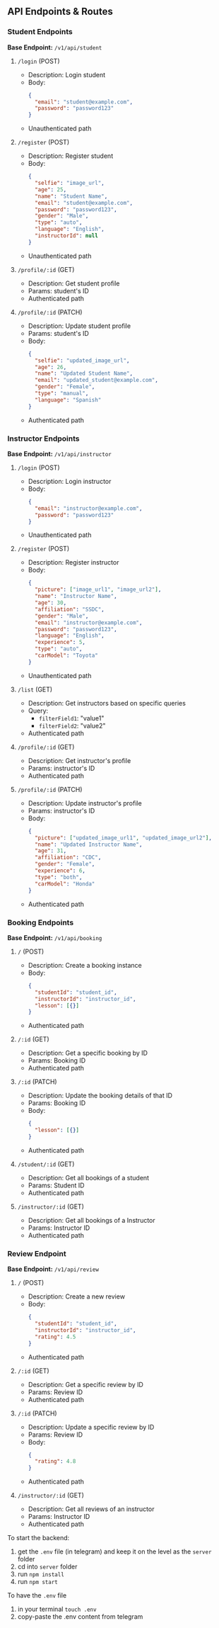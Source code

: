 ## API Endpoints & Routes

### Student Endpoints

**Base Endpoint:** `/v1/api/student`

1. `/login` (POST)
   - Description: Login student
   - Body: 
     ```json
     {
       "email": "student@example.com",
       "password": "password123"
     }
     ```
   - Unauthenticated path

2. `/register` (POST)
   - Description: Register student
   - Body:
     ```json
     {
       "selfie": "image_url",
       "age": 25,
       "name": "Student Name",
       "email": "student@example.com",
       "password": "password123",
       "gender": "Male",
       "type": "auto",
       "language": "English",
       "instructorId": null
     }
     ```
   - Unauthenticated path

3. `/profile/:id` (GET)
   - Description: Get student profile
   - Params: student's ID
   - Authenticated path

4. `/profile/:id` (PATCH)
   - Description: Update student profile
   - Params: student's ID
   - Body:
     ```json
     {
       "selfie": "updated_image_url",
       "age": 26,
       "name": "Updated Student Name",
       "email": "updated_student@example.com",
       "gender": "Female",
       "type": "manual",
       "language": "Spanish"
     }
     ```
   - Authenticated path

### Instructor Endpoints

**Base Endpoint:** `/v1/api/instructor`

1. `/login` (POST)
   - Description: Login instructor
   - Body:
     ```json
     {
       "email": "instructor@example.com",
       "password": "password123"
     }
     ```
   - Unauthenticated path

2. `/register` (POST)
   - Description: Register instructor
   - Body:
     ```json
     {
       "picture": ["image_url1", "image_url2"],
       "name": "Instructor Name",
       "age": 30,
       "affiliation": "SSDC",
       "gender": "Male",
       "email": "instructor@example.com",
       "password": "password123",
       "language": "English",
       "experience": 5,
       "type": "auto",
       "carModel": "Toyota"
     }
     ```
   - Unauthenticated path

3. `/list` (GET)
   - Description: Get instructors based on specific queries
   - Query:
     - `filterField1`: "value1"
     - `filterField2`: "value2"
   - Authenticated path

4. `/profile/:id` (GET)
   - Description: Get instructor's profile
   - Params: instructor's ID
   - Authenticated path

5. `/profile/:id` (PATCH)
   - Description: Update instructor's profile
   - Params: instructor's ID
   - Body:
     ```json
     {
       "picture": ["updated_image_url1", "updated_image_url2"],
       "name": "Updated Instructor Name",
       "age": 31,
       "affiliation": "CDC",
       "gender": "Female",
       "experience": 6,
       "type": "both",
       "carModel": "Honda"
     }
     ```
   - Authenticated path

### Booking Endpoints

**Base Endpoint:** `/v1/api/booking`

1. `/` (POST)
   - Description: Create a booking instance
   - Body:
     ```json
     {
       "studentId": "student_id",
       "instructorId": "instructor_id",
       "lesson": [{}]
     }
     ```
   - Authenticated path

2. `/:id` (GET)
   - Description: Get a specific booking by ID
   - Params: Booking ID
   - Authenticated path

3. `/:id` (PATCH)
   - Description: Update the booking details of that ID
   - Params: Booking ID
   - Body:
     ```json
     {
       "lesson": [{}]
     }
     ```
   - Authenticated path

4. `/student/:id` (GET)
   - Description: Get all bookings of a student
   - Params: Student ID
   - Authenticated path

5. `/instructor/:id` (GET)
   - Description: Get all bookings of a Instructor
   - Params: Instructor ID
   - Authenticated path

### Review Endpoint

**Base Endpoint:** `/v1/api/review`

1. `/` (POST)
   - Description: Create a new review
   - Body:
     ```json
     {
       "studentId": "student_id",
       "instructorId": "instructor_id",
       "rating": 4.5
     }
     ```
   - Authenticated path

2. `/:id` (GET)
   - Description: Get a specific review by ID
   - Params: Review ID
   - Authenticated path

3. `/:id` (PATCH)
   - Description: Update a specific review by ID
   - Params: Review ID
   - Body:
     ```json
     {
       "rating": 4.8
     }
     ```
   - Authenticated path

4. `/instructor/:id` (GET)
   - Description: Get all reviews of an instructor
   - Params: Instructor ID
   - Authenticated path



To start the backend: 

1. get the `.env` file (in telegram) and keep it on the level as the `server` folder
2. cd into `server` folder
3. run `npm install`
4. run `npm start`


To have the `.env` file
1. in your terminal `touch .env`
2. copy-paste the .env content from telegram

